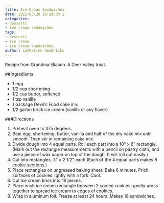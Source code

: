 ```yaml
---
title: Ice Cream Sandwiches
date: 2022-03-20 16:28:00 Z
categories:
- desserts
- ice cream sandwiches
tags:
- desserts
- ice cream
- ice cream sandwiches
author: Catherine Hendricks
---
```


Recipe from Grandma Eliason. A Deer Valley treat. 

##Ingredients
* 1 egg
* 1/2 cup shortening
* 1/2 cup butter, softened
* 1 tsp vanilla
* 1 package Devil's Food cake mix
* 1/2 gallon brick ice cream (vanilla or any flavor)

###Directions
1. Preheat oven to 375 degrees.
2. Beat egg, shortening, butter, vanilla and half of the dry cake mix until smooth. Then stir in remaining cake mix. 
3. Divide dough into 4 equal parts. Roll each part into a 10" x 6" rectangle. (Mark out the rectangle measurements with a pencil on pastry cloth, and use a piece of wax paper on top of the dough. It will roll out easily.)
4. Cut into rectangles, 3" x 2 1/2" each (Each of the 4 equal parts makes 8 cookie sections.)
5. Place rectangles on ungreased baking sheet. Bake 6 minutes. Prick surfaces of cookies lightly with a fork. Cool. 
6. Cut ice cream brick into 16 pieces. 
7. Place each ice cream rectangle between 2 cooled cookies; gently press together to spread ice cream to edges of cookies. 
8. Wrap in aluminum foil. Freeze at least 24 hours. Makes 16 sandwiches. 
